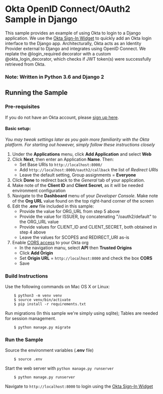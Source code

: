 # Okta OpenID Connect/OAuth2 Sample in Django

This sample provides an example of using Okta to login to a Django application. 
We use the [Okta Sign-In Widget](http://developer.okta.com/code/javascript/okta_sign-in_widget) to quickly add an Okta login interface to the Django app.
Architecturally, Okta acts as an Identity Provider external to Django and integrates using OpenID Connect.
We replate the @login_required decorator with a custom @okta_login_decorator, which checks if JWT token(s) were successfully retrieved from Okta.

### Note: Written in Python 3.6 and Django 2

## Running the Sample

### Pre-requisites
If you do not have an Okta account, please [sign up here](https://www.okta.com/developer/signup/).

#### Basic setup:
*You may tweak settings later as you gain more familiarity with the Okta platform. For starting out however, simply follow these instructions closely*
1. Under the **Applications** menu, click **Add Application** and select **Web**
2. Click **Next**, then enter an Application **Name**. Then:
   * Set Base URIs to `http://localhost:8000/`
   * Add `http://localhost:8000/oauth2/callback` the list of *Redirect URIs*
   * Leave the default setting, Group assignments = **Everyone**
3. Click **Done** to redirect back to the *General* tab of your application.
4. Make note of the **Client ID** and **Client Secret**, as it will be needed environment configuration
5. Navigate to the **Dashboard** menu of your *Developer Console*. Make note of the **Org URL** value found on the top right-hand corner of the screen
6. Edit the **.env** file included in this sample:
   - Provide the value for ORG_URL from step 5 above
   - Provide the value for ISSUER, by concatenating "/oauth2/default" to the ORG_URL value
   - Provide values for CLIENT_ID and CLIENT_SECRET, both obtained in step 4 above
   - Leave the values for SCOPES and REDIRECT_URI as-is
7. Enable [CORS access](https://developer.okta.com/docs/api/getting_started/enabling_cors) to your Okta org
   - In the navigation manu, select **API** then **Trusted Origins**
   - Click **Add Origin**
   - Set **Origin URL** = `http://localhost:8000` and check the box **CORS**
   - Save

### Build Instructions
Use the following commands on Mac OS X or Linux:
```
    $ python3 -m venv venv
    $ source venv/bin/activate
    $ pip install -r requirements.txt
```
Run migrations (In this sample we're simply using sqlite); Tables are needed for session management.
```
    $ python manage.py migrate
```

### Run the Sample
Source the environment variables (**.env** file)
```
    $ source .env
```

Start the web server with `python manage.py runserver`
```
    $ python manage.py runserver
```

Navigate to `http://localhost:8000` to login using the [Okta Sign-In Widget](http://developer.okta.com/code/javascript/okta_sign-in_widget)